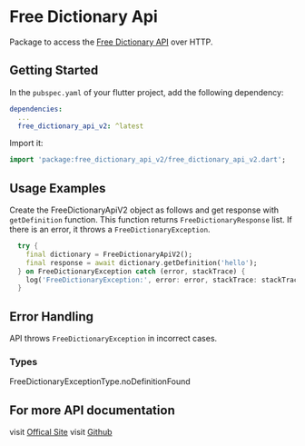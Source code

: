 # Free Dictionary Api

Package to access the [Free Dictionary API](https://dictionaryapi.dev/) over HTTP.

## Getting Started

In the `pubspec.yaml` of your flutter project, add the following dependency:

```yaml
dependencies:
  ...
  free_dictionary_api_v2: ^latest
```

Import it:

```dart
import 'package:free_dictionary_api_v2/free_dictionary_api_v2.dart';
```

## Usage Examples

Create the FreeDictionaryApiV2 object as follows and get response with `getDefinition` function.
This function returns `FreeDictionaryResponse` list.
If there is an error, it throws a `FreeDictionaryException`.

```dart
  try {
    final dictionary = FreeDictionaryApiV2();
    final response = await dictionary.getDefinition('hello');
  } on FreeDictionaryException catch (error, stackTrace) {
    log('FreeDictionaryException:', error: error, stackTrace: stackTrace);
  }
```




## Error Handling

API throws `FreeDictionaryException` in incorrect cases.

### Types

FreeDictionaryExceptionType.noDefinitionFound



## For more API documentation

visit [Offical Site](https://dictionaryapi.dev/)
visit [Github](https://github.com/meetDeveloper/freeDictionaryAPI)